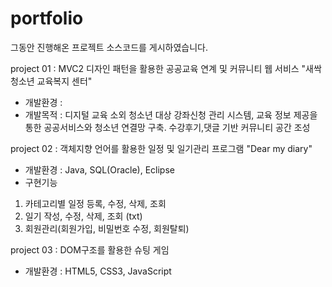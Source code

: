 # portfolio
그동안 진행해온 프로젝트 소스코드를 게시하였습니다.

project 01 : MVC2 디자인 패턴을 활용한 공공교육 연계 및 커뮤니티 웹 서비스
"새싹 청소년 교육복지 센터"
- 개발환경 :
- 개발목적 : 
디지털 교육 소외 청소년 대상
강좌신청 관리 시스템, 교육 정보 제공을
통한 공공서비스와 청소년 연결망 구축.
수강후기,댓글 기반 커뮤니티 공간 조성

project 02 : 객체지향 언어를 활용한 일정 및 일기관리 프로그램 "Dear my diary" 
- 개발환경 : Java, SQL(Oracle), Eclipse
- 구현기능 
1) 카테고리별 일정 등록, 수정, 삭제, 조회
2) 일기 작성, 수정, 삭제, 조회 (txt) 
3) 회원관리(회원가입, 비밀번호 수정, 회원탈퇴)

project 03 : DOM구조를 활용한 슈팅 게임 
- 개발환경 : HTML5, CSS3, JavaScript
